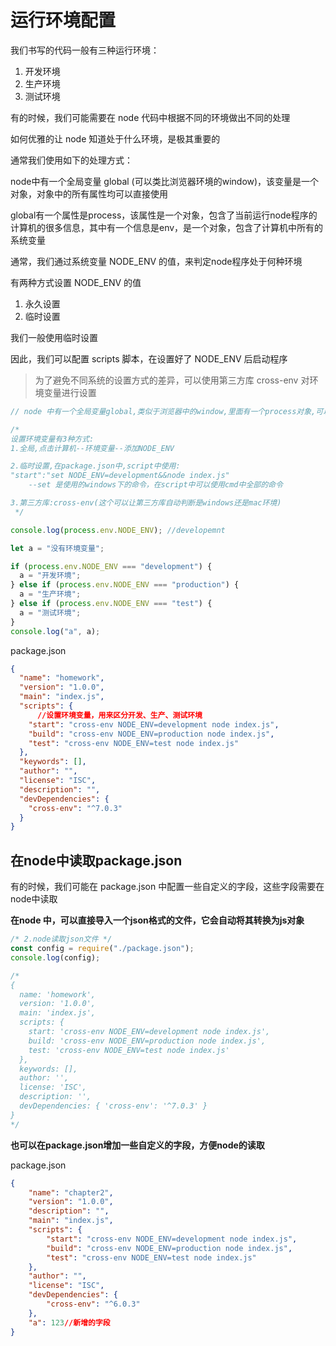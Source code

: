 # 运行环境配置

我们书写的代码一般有三种运行环境：

1. 开发环境
2. 生产环境
3. 测试环境

有的时候，我们可能需要在 node 代码中根据不同的环境做出不同的处理

如何优雅的让 node 知道处于什么环境，是极其重要的

通常我们使用如下的处理方式：

node中有一个全局变量 global (可以类比浏览器环境的window)，该变量是一个对象，对象中的所有属性均可以直接使用

global有一个属性是process，该属性是一个对象，包含了当前运行node程序的计算机的很多信息，其中有一个信息是env，是一个对象，包含了计算机中所有的系统变量

通常，我们通过系统变量 NODE_ENV 的值，来判定node程序处于何种环境

有两种方式设置 NODE_ENV 的值

1. 永久设置
2. 临时设置

我们一般使用临时设置

因此，我们可以配置 scripts 脚本，在设置好了 NODE_ENV 后启动程序

> 为了避免不同系统的设置方式的差异，可以使用第三方库 cross-env 对环境变量进行设置

```js
// node 中有一个全局变量global,类似于浏览器中的window,里面有一个process对象,可以访问到计算机当前的环境变量.

/*
设置环境变量有3种方式:
1.全局,点击计算机--环境变量--添加NODE_ENV

2.临时设置,在package.json中,script中使用:
"start":"set NODE_ENV=development&&node index.js"
    --set 是使用的windows下的命令，在script中可以使用cmd中全部的命令

3.第三方库:cross-env(这个可以让第三方库自动判断是windows还是mac环境)
 */

console.log(process.env.NODE_ENV); //developemnt

let a = "没有环境变量";

if (process.env.NODE_ENV === "development") {
  a = "开发环境";
} else if (process.env.NODE_ENV === "production") {
  a = "生产环境";
} else if (process.env.NODE_ENV === "test") {
  a = "测试环境";
}
console.log("a", a);

```

package.json

```json
{
  "name": "homework",
  "version": "1.0.0",
  "main": "index.js",
  "scripts": {
      //设置环境变量，用来区分开发、生产、测试环境
    "start": "cross-env NODE_ENV=development node index.js",
    "build": "cross-env NODE_ENV=production node index.js",
    "test": "cross-env NODE_ENV=test node index.js"
  },
  "keywords": [],
  "author": "",
  "license": "ISC",
  "description": "",
  "devDependencies": {
    "cross-env": "^7.0.3"
  }
}
```



## 在node中读取package.json

有的时候，我们可能在 package.json 中配置一些自定义的字段，这些字段需要在node中读取

**在node 中，可以直接导入一个json格式的文件，它会自动将其转换为js对象**

```js
/* 2.node读取json文件 */
const config = require("./package.json");
console.log(config);

/*
{
  name: 'homework',
  version: '1.0.0',
  main: 'index.js',
  scripts: {
    start: 'cross-env NODE_ENV=development node index.js',
    build: 'cross-env NODE_ENV=production node index.js',
    test: 'cross-env NODE_ENV=test node index.js'
  },
  keywords: [],
  author: '',
  license: 'ISC',
  description: '',
  devDependencies: { 'cross-env': '^7.0.3' }
}
*/
```

**也可以在package.json增加一些自定义的字段，方便node的读取**

package.json

```json
{
    "name": "chapter2",
    "version": "1.0.0",
    "description": "",
    "main": "index.js",
    "scripts": {
        "start": "cross-env NODE_ENV=development node index.js",
        "build": "cross-env NODE_ENV=production node index.js",
        "test": "cross-env NODE_ENV=test node index.js"
    },
    "author": "",
    "license": "ISC",
    "devDependencies": {
        "cross-env": "^6.0.3"
    },
    "a": 123//新增的字段
}
```

